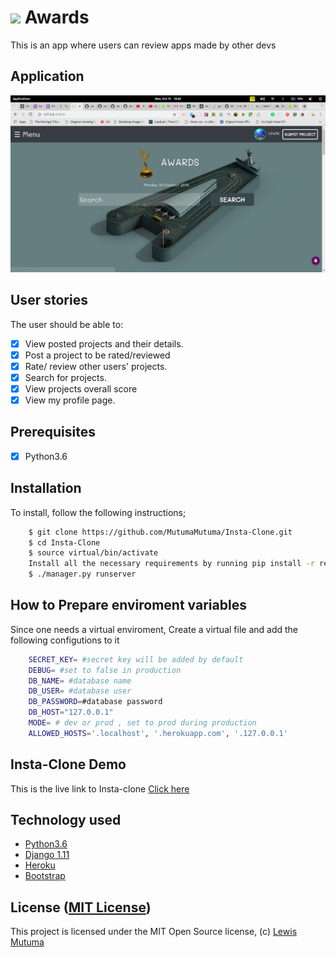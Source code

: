 # <img src="https://www.shareicon.net/download/2016/11/16/854126_color.ico" height="40px"> Awards
This is an app where users can review apps made by other devs

## Application
<img src="/static/pics/Screenshot from 2018-10-15 18-40-09.png">

## User stories

The user should be able to:

+ [x] View posted projects and their details.
+ [x] Post a project to be rated/reviewed
+ [x] Rate/ review other users' projects.
+ [x] Search for projects.
+ [x] View projects overall score
+ [x] View my profile page.

## Prerequisites
+ [x] Python3.6

## Installation
To install, follow the following instructions;

```bash
    $ git clone https://github.com/MutumaMutuma/Insta-Clone.git
    $ cd Insta-Clone
    $ source virtual/bin/activate
    Install all the necessary requirements by running pip install -r requirements.txt (Python 3.6).
    $ ./manager.py runserver
```
## How to Prepare enviroment variables
Since one needs a virtual enviroment, Create a virtual file and add the following configutions to it

```bash
    SECRET_KEY= #secret key will be added by default
    DEBUG= #set to false in production
    DB_NAME= #database name
    DB_USER= #database user
    DB_PASSWORD=#database password
    DB_HOST="127.0.0.1"
    MODE= # dev or prod , set to prod during production
    ALLOWED_HOSTS='.localhost', '.herokuapp.com', '.127.0.0.1'
```
## Insta-Clone Demo

This is the live link to Insta-clone [Click here](https://hawardsyamimi.herokuapp.com)

## Technology used

* [Python3.6](https://www.python.org/)
* [Django 1.11](https://www.djangoproject.com/)
* [Heroku](https://heroku.com)
* [Bootstrap](https://www.getbootstrap.com/)

## License ([MIT License](https://github.com/MutumaMutuma/Awards/blob/master/LICENSE))
This project is licensed under the MIT Open Source license, (c) [Lewis Mutuma](https://github.com/MutumaMutuma)